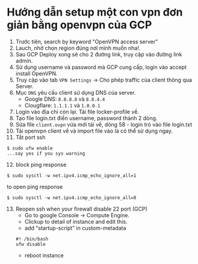 # Hướng dẫn setup một con vpn đơn giản bằng openvpn của GCP
1. Trước tiên, search by keyword "OpenVPN access server"
2. Lauch, nhớ chọn region đúng nơi mình muốn nha!.
3. Sau GCP Deploy xong sẽ cho 2 đường link, truy cập vào đường link admin.
4. Sử dụng username và password mà GCP cung cấp, login vào accept install OpenVPN.
5. Truy cập vào tab `VPN Settings` -> Cho phép traffic của client thông qua Server.
6. Mục `DNS` yêu cầu client sử dụng DNS của server.
    - Google DNS: `8.8.8.8` và `8.8.4.4`
    - Clougflare: `1.1.1.1` và `1.0.0.1`
7. Login vào địa chỉ còn lại. Tải file locker-profile về.
8. Tạo file login.txt điền username, password thành 2 dòng.
9. Sửa file `client.ovpn` vừa mới tải về, dòng 58 - login trỏ vào file login.txt
10. Tải openvpn client về và import file vào là có thể sử dụng ngay.
11. Tắt port ssh
```
$ sudo ufw enable
...say yes if you sys warning
```
12. block ping response
```
$ sudo sysctl -w net.ipv4.icmp_echo_ignore_all=1
```
to open ping response
```
$ sudo sysctl -w net.ipv4.icmp_echo_ignore_all=0
```
13. Reopen ssh when your firewall disable 22 port (GCP)
    - Go to google Console -> Compute Engine.
    - Clickup to detail of instance and edit this.
    - add "startup-script" in custom-metadata
    ```
    #! /bin/bash
    ufw disable
    ```
    - reboot instance